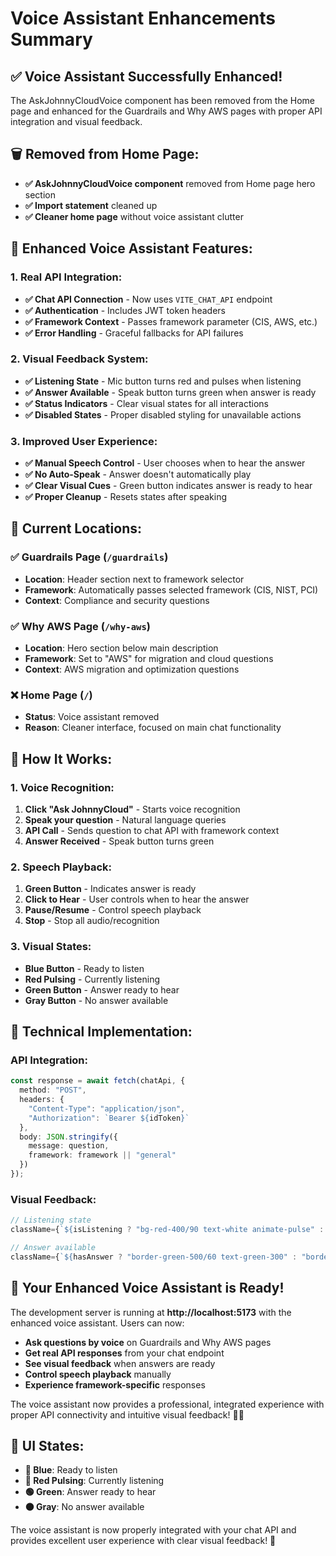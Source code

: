 # Voice Assistant Enhancements Summary

## ✅ **Voice Assistant Successfully Enhanced!**

The AskJohnnyCloudVoice component has been removed from the Home page and enhanced for the Guardrails and Why AWS pages with proper API integration and visual feedback.

## 🗑️ **Removed from Home Page:**

- **✅ AskJohnnyCloudVoice component** removed from Home page hero section
- **✅ Import statement** cleaned up
- **✅ Cleaner home page** without voice assistant clutter

## 🎤 **Enhanced Voice Assistant Features:**

### **1. Real API Integration:**
- **✅ Chat API Connection** - Now uses `VITE_CHAT_API` endpoint
- **✅ Authentication** - Includes JWT token headers
- **✅ Framework Context** - Passes framework parameter (CIS, AWS, etc.)
- **✅ Error Handling** - Graceful fallbacks for API failures

### **2. Visual Feedback System:**
- **✅ Listening State** - Mic button turns red and pulses when listening
- **✅ Answer Available** - Speak button turns green when answer is ready
- **✅ Status Indicators** - Clear visual states for all interactions
- **✅ Disabled States** - Proper disabled styling for unavailable actions

### **3. Improved User Experience:**
- **✅ Manual Speech Control** - User chooses when to hear the answer
- **✅ No Auto-Speak** - Answer doesn't automatically play
- **✅ Clear Visual Cues** - Green button indicates answer is ready to hear
- **✅ Proper Cleanup** - Resets states after speaking

## 📍 **Current Locations:**

### **✅ Guardrails Page** (`/guardrails`)
- **Location**: Header section next to framework selector
- **Framework**: Automatically passes selected framework (CIS, NIST, PCI)
- **Context**: Compliance and security questions

### **✅ Why AWS Page** (`/why-aws`)
- **Location**: Hero section below main description
- **Framework**: Set to "AWS" for migration and cloud questions
- **Context**: AWS migration and optimization questions

### **❌ Home Page** (`/`)
- **Status**: Voice assistant removed
- **Reason**: Cleaner interface, focused on main chat functionality

## 🎯 **How It Works:**

### **1. Voice Recognition:**
1. **Click "Ask JohnnyCloud"** - Starts voice recognition
2. **Speak your question** - Natural language queries
3. **API Call** - Sends question to chat API with framework context
4. **Answer Received** - Speak button turns green

### **2. Speech Playback:**
1. **Green Button** - Indicates answer is ready
2. **Click to Hear** - User controls when to hear the answer
3. **Pause/Resume** - Control speech playback
4. **Stop** - Stop all audio/recognition

### **3. Visual States:**
- **Blue Button** - Ready to listen
- **Red Pulsing** - Currently listening
- **Green Button** - Answer ready to hear
- **Gray Button** - No answer available

## 🔧 **Technical Implementation:**

### **API Integration:**
```typescript
const response = await fetch(chatApi, {
  method: "POST",
  headers: {
    "Content-Type": "application/json",
    "Authorization": `Bearer ${idToken}`
  },
  body: JSON.stringify({ 
    message: question,
    framework: framework || "general"
  })
});
```

### **Visual Feedback:**
```typescript
// Listening state
className={`${isListening ? "bg-red-400/90 text-white animate-pulse" : "bg-sky-400/90"}`}

// Answer available
className={`${hasAnswer ? "border-green-500/60 text-green-300" : "border-slate-600/60"}`}
```

## 🚀 **Your Enhanced Voice Assistant is Ready!**

The development server is running at **http://localhost:5173** with the enhanced voice assistant. Users can now:

- **Ask questions by voice** on Guardrails and Why AWS pages
- **Get real API responses** from your chat endpoint
- **See visual feedback** when answers are ready
- **Control speech playback** manually
- **Experience framework-specific** responses

The voice assistant now provides a professional, integrated experience with proper API connectivity and intuitive visual feedback! 🎤✨

## 🎨 **UI States:**

- **🔵 Blue**: Ready to listen
- **🔴 Red Pulsing**: Currently listening
- **🟢 Green**: Answer ready to hear
- **⚫ Gray**: No answer available

The voice assistant is now properly integrated with your chat API and provides excellent user experience with clear visual feedback! 🎉







